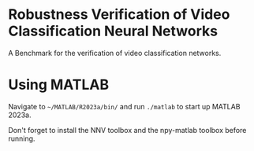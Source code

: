 # Robustness Verification of Video Classification Neural Networks
A Benchmark for the verification of video classification networks. 

# Using MATLAB
Navigate to `~/MATLAB/R2023a/bin/` and run `./matlab` to start up MATLAB 2023a. 

Don't forget to install the NNV toolbox and the npy-matlab toolbox before running.
